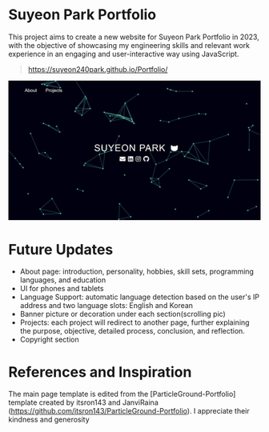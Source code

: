 # Suyeon Park Portfolio

This project aims to create a new website for Suyeon Park Portfolio in 2023, with the objective of showcasing my engineering skills and relevant work experience in an engaging and user-interactive way using JavaScript.

> https://suyeon240park.github.io/Portfolio/

<img src="assets/images/website.jpg"/>

# Future Updates

- About page: introduction, personality, hobbies, skill sets, programming languages, and education
- UI for phones and tablets
- Language Support: automatic language detection based on the user's IP address and two language slots: English and Korean
- Banner picture or decoration under each section(scrolling pic)
- Projects: each project will redirect to another page, further explaining the purpose, objective, detailed process, conclusion, and reflection.
- Copyright section

# References and Inspiration

The main page template is edited from the [ParticleGround-Portfolio] template created by itsron143 and JanviRaina (https://github.com/itsron143/ParticleGround-Portfolio). I appreciate their kindness and generosity
